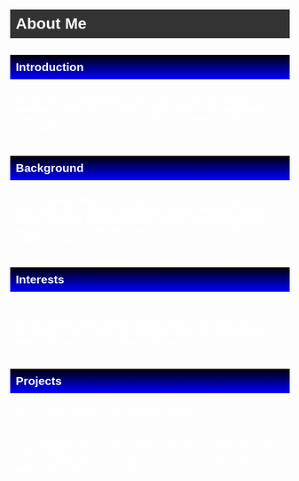 <!DOCTYPE html>
<html>
<head>
  <title>About Me - README</title>
  <style>
    body {
      font-family: Arial, sans-serif;
    }
    h1 {
      color: white;
      background-color: #333;
      padding: 10px;
    }
    h2 {
      color: white;
      background: linear-gradient(black, blue);
      padding: 10px;
    }
    p {
      font-size: 16px;
      color: white;
      padding: 10px;
    }
    ul {
      color: white;
      padding: 10px;
    }
    div {
      margin-bottom: 20px;
    }
  </style>
</head>
<body>
  <h1>About Me</h1>
  <div>
    <h2>Introduction</h2>
    <p>
      Hi, my name is Kyle Williams, and I am an aspiring software developer with a diverse range of experiences. I am passionate about programming, music production, and streaming, taking pride in the work I do.
    </p>
  </div>
  <div>
    <h2>Background</h2>
    <p>
      As an aspiring software developer, I am proficient in programming languages such as <strong>Ruby, JavaScript, React, Three.js, node.js, HTML, and CSS</strong>. I have worked on various community projects, including a social networking app, where I assisted in writing code to fulfill project needs.
    </p>
  </div>
  <div>
    <h2>Interests</h2>
    <p>
      I have a strong interest in music production and enjoy exploring different genres and creating my own tracks. I also love live streaming, where I share my programming journey, discuss tech topics, and connect with fellow developers and enthusiasts.
    </p>
  </div>
  <div>
    <h2>Projects</h2>
    <p>
      Some of the projects I have worked on include:
    </p>
    <ul>
      <li>Social Networking App - Assisted in writing code for user authentication and profile management.</li>
      <li>Personal Portfolio Website - Designed and developed my own portfolio website using HTML, CSS, and JavaScript.</li>
    </ul>
  </div>
</body>
</html>
